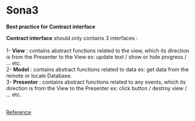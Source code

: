 # Sona3

**Best practice for Contract interface** <br>

**Contract interface** should only contains 3 interfaces :<br><br>
1- **View** : contains abstract functions related to the view, which its direction is from the Presenter to the View ex: update text / show or hide progress / ... etc. <br>
2- **Model** : contains abstract functions related to data ex: get data from the remote or locale Database. <br>
3- **Presenter** : contains abstract functions related to any events, which its direction is from the View to the Presenter ex: click button / destroy view / ... etc. <br><br>

[Reference](https://www.geeksforgeeks.org/mvp-model-view-presenter-architecture-pattern-in-android-with-example/)
